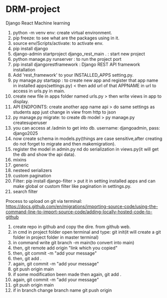 # DRM-project
 Django React Machine learning


 1. python -m venv env: create virtual environment.
 2. pip freeze: to see what are the packages using in it.
 3. source env/Scripts/activate:  to activate env.
 4. pip install django
 5. django-admin startproject django_rest_main . : start new project
 6. python manage.py runserver : to run the project port
 7. pip install djangorestframework : Django REST API framework installation
 8. Add 'rest_framework' to your INSTALLED_APPS setting.py.
 9. py manage.py startapp <APPNAME> : to create new app and register that app name in installed apps(settings.py) < then add url of that APPNAME in url to access in urls.py in main.
 10. create new file in apps folder named urls.py > then write views in app to display.
 11. API ENDPOINTS: create another app name api > do same settings as students app just change in view from http to json
 12. py manage.py migrate: to create db model > py manage.py createsuperuser
 13. you can access at <urladress>/admin to get into db. username: djangoadmin, pass: django2025
 14. now create schema in models.py(things are case sensitive,after creating do not forget to migrate and then makemigration).
 15. register the model in admin.py nd do serialization in views.py(it will get the db and show the api data).
 16. mixins
 17. generic
 18. nesteed serializers
 19. custom pagination
 20. Filter: pip install django-filter > put it in setting installed apps and can make global or custom filter like pagination in settings.py.
 21. search filter
 
Process to upload on git via terminal: https://docs.github.com/en/migrations/importing-source-code/using-the-command-line-to-import-source-code/adding-locally-hosted-code-to-github
1. create repo in github and copy the dire. from github web.
2. in cmd in project folder open terminal and type: git init(it will create a git folder in project folder in master terminal)
3. in command write git branch -m main(to convert into main)
4. then, git remote add origin "link which you copied"
5. then, git commit -m "add your message"
6. then, git add .
7. again, git commit -m "add your message"
8. git push origin main
9. if some modification been made then again, git add .
10. again, git commit -m "add your message"
11. git push origin main
12. if in branch change branch name git push origin <your branch name>
